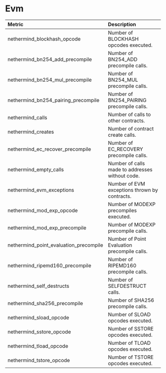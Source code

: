 # Evm

| Metric | Description |
| :--- | :--- |
| nethermind_blockhash_opcode | Number of BLOCKHASH opcodes executed. |
| nethermind_bn254_add_precompile | Number of BN254_ADD precompile calls. |
| nethermind_bn254_mul_precompile | Number of BN254_MUL precompile calls. |
| nethermind_bn254_pairing_precompile | Number of BN254_PAIRING precompile calls. |
| nethermind_calls | Number of calls to other contracts. |
| nethermind_creates | Number of contract create calls. |
| nethermind_ec_recover_precompile | Number of EC_RECOVERY precompile calls. |
| nethermind_empty_calls | Number of calls made to addresses without code. |
| nethermind_evm_exceptions | Number of EVM exceptions thrown by contracts. |
| nethermind_mod_exp_opcode | Number of MODEXP precompiles executed. |
| nethermind_mod_exp_precompile | Number of MODEXP precompile calls. |
| nethermind_point_evaluation_precompile | Number of Point Evaluation precompile calls. |
| nethermind_ripemd160_precompile | Number of RIPEMD160 precompile calls. |
| nethermind_self_destructs | Number of SELFDESTRUCT calls. |
| nethermind_sha256_precompile | Number of SHA256 precompile calls. |
| nethermind_sload_opcode | Number of SLOAD opcodes executed. |
| nethermind_sstore_opcode | Number of SSTORE opcodes executed. |
| nethermind_tload_opcode | Number of TLOAD opcodes executed. |
| nethermind_tstore_opcode | Number of TSTORE opcodes executed. |
